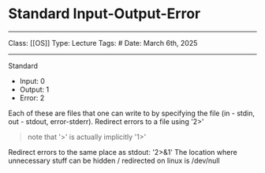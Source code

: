 # Standard Input-Output-Error
___
Class: [[OS]]
Type: Lecture
Tags: # 
Date: March 6th, 2025
___
Standard 
- Input: 0
- Output: 1 
- Error: 2

Each of these are files that one can write to by specifying the file (in - stdin, out - stdout, error-stderr). 
Redirect errors to a file using '2>' 
> note that '>' is actually implicitly '1>'

Redirect errors to the same place as stdout: '2>&1'
The location where unnecessary stuff can be hidden / redirected on linux is /dev/null 

